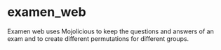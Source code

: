 # examen_web

Examen web uses Mojolicious to keep the questions and answers of an exam and to create different permutations for different groups. 
